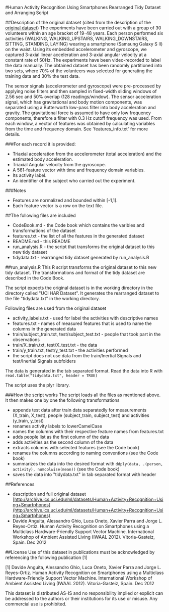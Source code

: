 #Human Activity Recognition Using Smartphones Rearranged Tidy Dataset and Arranging Script

##Description of the original dataset (cited from the description of the [original dataset](http://archive.ics.uci.edu/ml/datasets/Human+Activity+Recognition+Using+Smartphones))
The experiments have been carried out with a group of 30 volunteers within an age bracket of 19-48 years. Each person performed six activities (WALKING, WALKING_UPSTAIRS, WALKING_DOWNSTAIRS, SITTING, STANDING, LAYING) wearing a smartphone (Samsung Galaxy S II) on the waist. Using its embedded accelerometer and gyroscope, we captured 3-axial linear acceleration and 3-axial angular velocity at a constant rate of 50Hz. The experiments have been video-recorded to label the data manually. The obtained dataset has been randomly partitioned into two sets, where 70% of the volunteers was selected for generating the training data and 30% the test data. 

The sensor signals (accelerometer and gyroscope) were pre-processed by applying noise filters and then sampled in fixed-width sliding windows of 2.56 sec and 50% overlap (128 readings/window). The sensor acceleration signal, which has gravitational and body motion components, was separated using a Butterworth low-pass filter into body acceleration and gravity. The gravitational force is assumed to have only low frequency components, therefore a filter with 0.3 Hz cutoff frequency was used. From each window, a vector of features was obtained by calculating variables from the time and frequency domain. See 'features_info.txt' for more details. 

###For each record it is provided:
* Triaxial acceleration from the accelerometer (total acceleration) and the estimated body acceleration.
* Triaxial Angular velocity from the gyroscope. 
* A 561-feature vector with time and frequency domain variables. 
* Its activity label. 
* An identifier of the subject who carried out the experiment.

###Notes
* Features are normalized and bounded within [-1,1].
* Each feature vector is a row on the text file.

##The following files are included
* CodeBook.md - the Code book which contains the varibles and transformations of the dataset
* features.txt - the list of all the features in the generated dataset
* README.md - this README
* run_analysis.R - the script that transforms the original dataset to this new tidy dataset
* tidydata.txt - rearranged tidy dataset generated by run_analysis.R

##run_analysis.R
This R script transforms the original dataset to this new tidy dataset. The transformations and format of the tidy dataset are described in the Code Book. 

The script expects the original dataset is in the working directory in the directory called "UCI HAR Dataset". It generates the rearranged dataset to the file
"tidydata.txt" in the working directory. 

Following files are used from the original dataset
* activity_labels.txt - used for label the activities with descriptive names
* features.txt - names of measured features that is used to name the columns in the generated data
* train/subject_train.txt, test/subject_test.txt - people that took part in the observations
* train/X_train.txt, test/X_test.txt - the data
* train/y_train.txt, test/y_test.txt - the activities performed
* the script does not use data from the train/Inertial Signals and test/Inertial Signals subfolders

The data is generated in the tab separated format. Read the data into R with   
`read.table("tidydata.txt", header = TRUE)`

The script uses the plyr library. 

###How the script works
The script loads all the files as mentioned above. It then makes one by one the following transformations
* appends test data after train data separatedly for measurements (X_train, X_test), people (subject_train, subject_test) and activities (y_train, y_test)
* renames activity labels to lowerCamelCase
* names the columns with their respective feature names from features.txt
* adds people list as the first column of the data
* adds activities as the second column of the data
* extracts columns with selected features (see the Code book)
* renames the columns according to naming conventions (see the Code book)
* summarizes the data into the desired format with `ddply(data, .(person, activity), numcolwise(mean))` (see the Code book)
* saves the data into "tidydata.txt" in tab separated format with header


##References
* description and full original dataset   
[http://archive.ics.uci.edu/ml/datasets/Human+Activity+Recognition+Using+Smartphones](http://archive.ics.uci.edu/ml/datasets/Human+Activity+Recognition+Using+Smartphones)
* Davide Anguita, Alessandro Ghio, Luca Oneto, Xavier Parra and Jorge L. Reyes-Ortiz. Human Activity Recognition on Smartphones using a Multiclass Hardware-Friendly Support Vector Machine. International Workshop of Ambient Assisted Living (IWAAL 2012). Vitoria-Gasteiz, Spain. Dec 2012

##License
Use of this dataset in publications must be acknowledged by referencing the following publication [1] 

[1] Davide Anguita, Alessandro Ghio, Luca Oneto, Xavier Parra and Jorge L. Reyes-Ortiz. Human Activity Recognition on Smartphones using a Multiclass Hardware-Friendly Support Vector Machine. International Workshop of Ambient Assisted Living (IWAAL 2012). Vitoria-Gasteiz, Spain. Dec 2012

This dataset is distributed AS-IS and no responsibility implied or explicit can be addressed to the authors or their institutions for its use or misuse. Any commercial use is prohibited.
